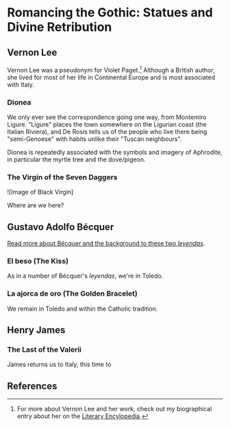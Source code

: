 <param ve-config
  title="Romancing the Gothic: Statues and Divine Retribution"
  source-image="https://iiif.wellcomecollection.org/image/B0009092.jpg/full/2048%2C/0/default.jpg"
  banner="https://jstor-labs.github.io/plant-humanities/images/banners/peony.jpg"
  layout="vtl"
  num-maps="4"
  num-images="4"
  num-primary-sources="1"
  author="Dr Dominique Gracia">
  
  <param ve-entity title="Vernon Lee" eid="Q2669614" aliases="Lee">

# Romancing the Gothic: Statues and Divine Retribution
## Vernon Lee

<span ve-entity title="Vernon Lee" eid="Q2669614">Vernon Lee</span> was a pseudonym for Violet Paget.[^1] Although a British author, she lived for most of her life in Continental Europe and is most associated with Italy. 

### Dionea

We only ever see the correspondence going one way, from Montemiro Ligure. "Ligure" places the town somewhere on the Ligurian coast (the Italian Riviera), and De Rosis tells us of the people who live there being "semi-Genoese" with habits unlike their "Tuscan neighbours". 
<param ve-map center="Q1256" zoom="8" show-labels>

Dionea is repeatedly associated with the symbols and imagery of Aphrodite, in particular the myrtle tree and the dove/pigeon.
<param ve-image title="Myrtle tree" url="https://static.wikia.nocookie.net/greekmythology/images/a/a7/5db8fdba1ef8f21a8fa48c3d8d9a02dd.jpg">

### The Virgin of the Seven Daggers

![Image of Black Virgin]

Where are we here?

## Gustavo Adolfo Bécquer

[Read more about Bécquer and the background to these two *leyendas*](becquer).

### El beso (The Kiss)

As in a number of Bécquer's *leyendas*, we're in Toledo. 
<param ve-map center="Q2884002" zoom="12" show-labels>

### La ajorca de oro (The Golden Bracelet)

We remain in Toledo and within the Catholic tradition. 
<param ve-map center="Q5836" zoom="12" show-labels>

## Henry James
### The Last of the Valerii

James returns us to Italy, this time to

## References

[^1]: For more about Vernon Lee and her work, check out my biographical entry about her on the [Literary Encylopedia](https://www.literaryencyclopedia.com/php/speople.php?rec=true&UID=2677). 

